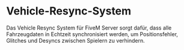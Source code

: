 # Vehicle-Resync-System
 Das Vehicle Resync System für FiveM Server sorgt dafür, dass alle Fahrzeugdaten in Echtzeit synchronisiert werden, um Positionsfehler, Glitches und Desyncs zwischen Spielern zu verhindern.
